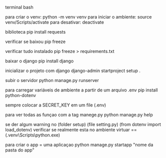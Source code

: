 terminal bash

para criar o venv: python -m venv venv
para iniciar o ambiente: source venv/Scripts/activate
para desativar: deactivate 

biblioteca
pip install requests

verificar se baixou
pip freeze

verificar tudo instalado 
pip freeze > requirements.txt

baixar o django
pip install django

inicializar o projeto com django
django-admin startproject setup .

subir o servidor
python manage.py runserver 

para carregar variáveis de ambiente a partir de um arquivo .env
pip install python-dotenv

sempre colocar a SECRET_KEY em um file (.env)

para ver todas as funçao com a tag manege.py
python manage.py help

se der algum warning no (folder setup) (file setting.py) (from dotenv import load_dotenv) verificar se realmente esta no ambiente virtuar == (.venv\Scripts\python.exe)

para criar o app = uma aplicaçao 
python manage.py startapp "nome da pasta do app"
